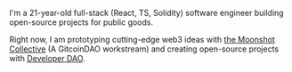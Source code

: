 I'm a 21-year-old full-stack (React, TS, Solidity) software engineer building open-source projects for public goods.

Right now, I am prototyping cutting-edge web3 ideas with [the Moonshot Collective](github.com/moonshotcollective/) (A GitcoinDAO workstream) and creating open-source projects with [Developer DAO](https://github.com/developer-dao).
